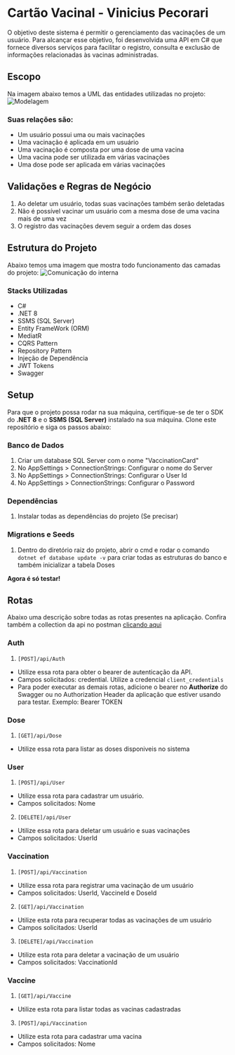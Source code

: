 # Cartão Vacinal - Vinicius Pecorari
O objetivo deste sistema é permitir o gerenciamento das vacinações de um usuário. Para alcançar esse objetivo, foi desenvolvida uma API em C# que fornece diversos serviços para facilitar o registro, consulta e exclusão de informações relacionadas às vacinas administradas.

## Escopo
Na imagem abaixo temos a UML das entidades utilizadas no projeto:
![Modelagem](https://github.com/viniciuspecorari/Assets/blob/main/vaccination-card-uml.jpg)

### Suas relações são:
* Um usuário possui uma ou mais vacinações
* Uma vacinação é aplicada em um usuário
* Uma vacinação é composta por uma dose de uma vacina
* Uma vacina pode ser utilizada em várias vacinações
* Uma dose pode ser aplicada em várias vacinações

## Validações e Regras de Negócio
1. Ao deletar um usuário, todas suas vacinações também serão deletadas
2. Não é possível vacinar um usuário com a mesma dose de uma vacina mais de uma vez
3. O registro das vacinações devem seguir a ordem das doses

## Estrutura do Projeto
Abaixo temos uma imagem que mostra todo funcionamento das camadas do projeto:
![Comunicação do interna](https://github.com/viniciuspecorari/Assets/blob/main/architeture-application.jpg)

### Stacks Utilizadas
* C#
* .NET 8
* SSMS (SQL Server)
* Entity FrameWork (ORM)
* MediatR
* CQRS Pattern
* Repository Pattern
* Injeção de Dependência
* JWT Tokens
* Swagger

## Setup
Para que o projeto possa rodar na sua máquina, certifique-se de ter o SDK do **.NET 8** e o **SSMS (SQL Server)** instalado na sua máquina. Clone este repositório e siga os passos abaixo:

### Banco de Dados
1. Criar um database SQL Server com o nome "VaccinationCard"
2. No AppSettings > ConnectionStrings: Configurar o nome do Server
3. No AppSettings > ConnectionStrings: Configurar o User Id
4. No AppSettings > ConnectionStrings: Configurar o Password

### Dependências
1. Instalar todas as dependências do projeto (Se precisar)

### Migrations e Seeds
1. Dentro do diretório raiz do projeto, abrir o cmd e rodar o comando `dotnet ef database update -v` para criar todas as estruturas do banco e também inicializar a tabela Doses

**Agora é só testar!**

## Rotas
Abaixo uma descrição sobre todas as rotas presentes na aplicação. Confira também a collection da api no postman [clicando aqui](https://drive.google.com/file/d/1lyAz5Ji0F0-2CihCw_Udlrb2HFPq1zhl/view?usp=sharing)


### Auth
1. `[POST]/api/Auth`
* Utilize essa rota para obter o bearer de autenticação da API.
* Campos solicitados: credential. Utilize a credencial `client_credentials` 
* Para poder executar as demais rotas, adicione o bearer no **Authorize** do Swagger ou no Authorization Header da aplicação que estiver usando para testar. Exemplo: Bearer TOKEN

### Dose
1. `[GET]/api/Dose`
* Utilize essa rota para listar as doses disponiveis no sistema

### User
1. `[POST]/api/User`
* Utilize essa rota para cadastrar um usuário.
* Campos solicitados: Nome

2. `[DELETE]/api/User`
* Utilize essa rota para deletar um usuário e suas vacinações
* Campos solicitados: UserId

### Vaccination
1. `[POST]/api/Vaccination`
* Utilize essa rota para registrar uma vacinação de um usuário
* Campos solicitados: UserId, VaccineId e DoseId

2. `[GET]/api/Vaccination`
* Utilize esta rota para recuperar todas as vacinações de um usuário
* Campos solicitados: UserId

3. `[DELETE]/api/Vaccination`
* Utilize esta rota para deletar a vacinação de um usuário
* Campos solicitados: VaccinationId

### Vaccine
1. `[GET]/api/Vaccine`
* Utilize esta rota para listar todas as vacinas cadastradas

3. `[POST]/api/Vaccination`
* Utilize esta rota para cadastrar uma vacina
* Campos solicitados: Nome
